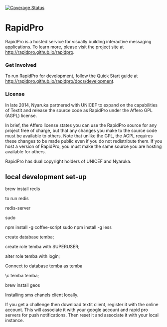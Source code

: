 [![Coverage Status](https://coveralls.io/repos/github/rapidpro/rapidpro/badge.svg?branch=master)](https://coveralls.io/github/rapidpro/rapidpro?branch=master)

# RapidPro

RapidPro is a hosted service for visually building interactive messaging applications.
To learn more, please visit the project site at http://rapidpro.github.io/rapidpro.

### Get Involved

To run RapidPro for development, follow the Quick Start guide at http://rapidpro.github.io/rapidpro/docs/development.

### License

In late 2014, Nyaruka partnered with UNICEF to expand on the capabilities of TextIt and release the source code as RapidPro under the Affero GPL (AGPL) license.

In brief, the Affero license states you can use the RapidPro source for any project free of charge, but that any changes you make to the source code must be available to others. Note that unlike the GPL, the AGPL requires these changes to be made public even if you do not redistribute them. If you host a version of RapidPro, you must make the same source you are hosting available for others.

RapidPro has dual copyright holders of UNICEF and Nyaruka.



## local development set-up

brew install redis

to run redis

redis-server

sudo

npm install -g coffee-script
sudo npm install -g less



create database temba;

create role temba with SUPERUSER;

alter role temba with login;

Connect to database temba as temba

\c temba temba;





brew install geos



Installing sms chanels client locally.

If you get a challenge then download textit client, register it with the online account. This will associate it with your google account and rapid pro servers for push notifications. Then reset it and associate it with your local instance.
